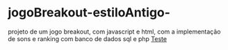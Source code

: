 # jogoBreakout-estiloAntigo-
projeto de um jogo breakout, com javascript e html, com a implementação de sons e ranking com banco de dados sql e php
<a href="http://jogodabila.epizy.com">Teste</a>
